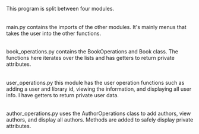 This program is split between four modules. 
######
main.py contains the imports of the other modules. It's mainly menus that takes the user into the other functions.
######
book_operations.py contains the BookOperations and Book class. The functions here iterates over the lists and has getters to return private attributes.
######
user_operations.py this module has the user operation functions such as adding a user and library id, viewing the information, and displaying all user info.
I have getters to return private user data.
######
author_operations.py uses the AuthorOperations class to add authors, view authors, and display all authors. Methods are added to safely display private attributes.
